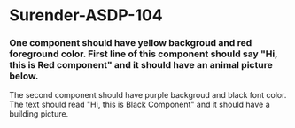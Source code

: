 # Surender-ASDP-104

 ### One component should have yellow backgroud and red foreground color. First line of this component should say "Hi, this is Red component" and it should have an animal picture below.
The second component should have purple backgroud and black font color. The text should read "Hi, this is Black Component" and it should have a building picture.
